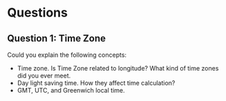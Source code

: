 # Questions

## Question 1: Time Zone

Could you explain the following concepts:

* Time zone. Is Time Zone related to longitude? What kind of time zones did you ever meet.
* Day light saving time. How they affect time calculation?
* GMT, UTC, and Greenwich local time.
